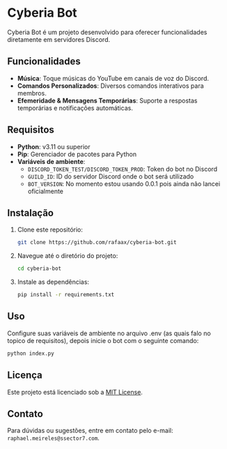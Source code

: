# Cyberia Bot

Cyberia Bot é um projeto desenvolvido para oferecer funcionalidades diretamente em servidores Discord. 

## Funcionalidades

- **Música**: Toque músicas do YouTube em canais de voz do Discord.
- **Comandos Personalizados**: Diversos comandos interativos para membros.
- **Efemeridade & Mensagens Temporárias**: Suporte a respostas temporárias e notificações automáticas.

## Requisitos

- **Python**: v3.11 ou superior
- **Pip**: Gerenciador de pacotes para Python
- **Variáveis de ambiente**:
    - `DISCORD_TOKEN_TEST/DISCORD_TOKEN_PROD`: Token do bot no Discord
    - `GUILD_ID`: ID do servidor Discord onde o bot será utilizado
    - `BOT_VERSION`: No momento estou usando 0.0.1 pois ainda não lancei oficialmente
    


## Instalação

1. Clone este repositório:
    ```bash
    git clone https://github.com/rafaax/cyberia-bot.git
    ```
2. Navegue até o diretório do projeto:
    ```bash
    cd cyberia-bot
    ```
3. Instale as dependências:
    ```bash
    pip install -r requirements.txt
    ```

## Uso

Configure suas variáveis de ambiente no arquivo .env (as quais falo no topico de requisitos), depois inicie o bot com o seguinte comando:
```bash
python index.py
```

## Licença

Este projeto está licenciado sob a [MIT License](LICENSE).

## Contato

Para dúvidas ou sugestões, entre em contato pelo e-mail: `raphael.meireles@ssector7.com`.